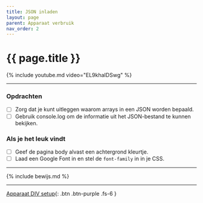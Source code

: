 ```yaml
---
title: JSON inladen
layout: page
parent: Apparaat verbruik
nav_order: 2
---
```


# {{ page.title }}

{% include youtube.md video="EL9khaIDSwg" %}

---

### Opdrachten
- [ ] Zorg dat je kunt uitleggen waarom arrays in een JSON worden bepaald.
- [ ] Gebruik console.log om de informatie uit het JSON-bestand te kunnen bekijken.

### Als je het leuk vindt
- [ ] Geef de pagina body alvast een achtergrond kleurtje.
- [ ] Laad een Google Font in en stel de `font-family` in in je CSS.

---

{% include bewijs.md %}

---

[Apparaat DIV setup](3-apparaat-div){: .btn .btn-purple .fs-6 }
